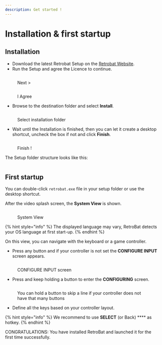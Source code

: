 ```yaml
---
description: Get started !
---
```


# Installation & first startup

## Installation

* Download the latest Retrobat Setup on the [Retrobat Website](https://www.retrobat.ovh/dl\_en.html).
* Run the Setup and agree the Licence to continue.

<figure><img src="https://i.imgur.com/BcrxaWC.png" alt=""><figcaption><p>Next ></p></figcaption></figure>

<figure><img src="https://i.imgur.com/08boU9Q.png" alt=""><figcaption><p>I Agree</p></figcaption></figure>

* Browse to the destination folder and select **Install**.

<figure><img src="https://i.imgur.com/ey8n2lD.png" alt=""><figcaption><p>Select installation folder</p></figcaption></figure>

* Wait until the Installation is finished, then you can let it create a desktop shortcut, uncheck the box if not and click **Finish**.

<figure><img src="https://i.imgur.com/8F7dihV.png" alt=""><figcaption><p>Finish !</p></figcaption></figure>

The Setup folder structure looks like this:

<figure><img src="https://i.imgur.com/Hffa513.png" alt=""><figcaption></figcaption></figure>

## First startup

You can double-click `retrobat.exe` file in your setup folder or use the desktop shortcut.

After the video splash screen, the **System View** is shown.

<figure><img src="https://i.imgur.com/XVFrmz6.png" alt=""><figcaption><p>System View</p></figcaption></figure>

{% hint style="info" %}
The displayed language may vary, RetroBat detects your OS language at first start-up.
{% endhint %}

On this view, you can navigate with the keyboard or a game controller.

* Press any button and if your controller is not set the **CONFIGURE INPUT** screen appears.

<figure><img src="https://i.imgur.com/C8T3fn5.png" alt=""><figcaption><p>CONFIGURE INPUT screen</p></figcaption></figure>

* Press and keep holding a button to enter the **CONFIGURING** screen.

<figure><img src="https://i.imgur.com/b3mepeW.png" alt=""><figcaption><p>You can hold a button to skip a line if your controller does not have that many buttons</p></figcaption></figure>

* Define all the keys based on your controller layout.&#x20;

{% hint style="info" %}
We recommend to use **SELECT** (or Back) **** as hotkey.
{% endhint %}

CONGRATULATIONS: You have installed RetroBat and launched it for the first time successfully.
